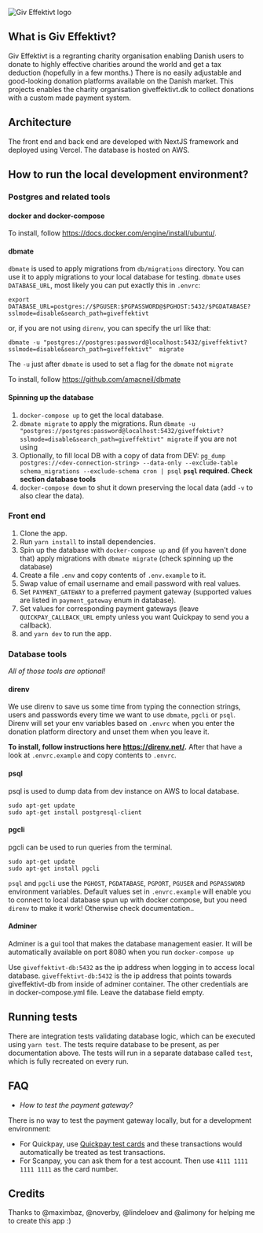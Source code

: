 ![Giv Effektivt logo](https://user-images.githubusercontent.com/1177900/176930348-0efe7a21-4a6e-474f-a485-3351ddce57a8.png)

## What is Giv Effektivt?

Giv Effektivt is a regranting charity organisation enabling Danish users to donate to highly effective charities around the world and get a tax deduction (hopefully in a few months.)
There is no easily adjustable and good-looking donation platforms available on the Danish market. This projects enables the charity organisation giveffektivt.dk to collect donations with a custom made payment system.

## Architecture

The front end and back end are developed with NextJS framework and deployed using Vercel. The database is hosted on AWS.

## How to run the local development environment?

### Postgres and related tools

#### docker and docker-compose

To install, follow https://docs.docker.com/engine/install/ubuntu/.

#### dbmate

`dbmate` is used to apply migrations from `db/migrations` directory. You can use it to apply migrations to your local database for testing.
`dbmate` uses `DATABASE_URL`, most likely you can put exactly this in `.envrc`:

```
export DATABASE_URL=postgres://$PGUSER:$PGPASSWORD@$PGHOST:5432/$PGDATABASE?sslmode=disable&search_path=giveffektivt
```

or, if you are not using `direnv`, you can specify the url like that:

```
dbmate -u "postgres://postgres:password@localhost:5432/giveffektivt?sslmode=disable&search_path=giveffektivt"  migrate
```

The `-u` just after `dbmate` is used to set a flag for the `dbmate` not `migrate`

To install, follow https://github.com/amacneil/dbmate

#### Spinning up the database

1. `docker-compose up` to get the local database.
2. `dbmate migrate` to apply the migrations. Run `dbmate -u "postgres://postgres:password@localhost:5432/giveffektivt?sslmode=disable&search_path=giveffektivt" migrate` if you are not using
3. Optionally, to fill local DB with a copy of data from DEV: `pg_dump postgres://<dev-connection-string> --data-only --exclude-table schema_migrations --exclude-schema cron | psql` **`psql` required. Check section database tools**
4. `docker-compose down` to shut it down preserving the local data (add `-v` to also clear the data).

### Front end

1. Clone the app.
2. Run `yarn install` to install dependencies.
3. Spin up the database with `docker-compose up` and (if you haven't done that) apply migrations with `dbmate migrate` (check spinning up the database)
4. Create a file `.env` and copy contents of `.env.example` to it.
5. Swap value of email username and email password with real values.
6. Set `PAYMENT_GATEWAY` to a preferred payment gateway (supported values are listed in `payment_gateway` enum in database).
7. Set values for corresponding payment gateways (leave `QUICKPAY_CALLBACK_URL` empty unless you want Quickpay to send you a callback).
8. and `yarn dev` to run the app.

### Database tools

_All of those tools are optional!_

#### direnv

We use direnv to save us some time from typing the connection strings, users and passwords every time we want to use `dbmate`, `pgcli` or `psql`. Direnv will set your env variables based on `.envrc` when you enter the donation platform directory and unset them when you leave it.

**To install, follow instructions here https://direnv.net/.** After that have a look at `.envrc.example` and copy contents to `.envrc`.

#### psql

psql is used to dump data from dev instance on AWS to local database.

```
sudo apt-get update
sudo apt-get install postgresql-client
```

#### pgcli

pgcli can be used to run queries from the terminal.

```
sudo apt-get update
sudo apt-get install pgcli
```

`psql` and `pgcli` use the `PGHOST`, `PGDATABASE`, `PGPORT`, `PGUSER` and `PGPASSWORD` environment variables. Default values set in `.envrc.example` will enable you to connect to local database spun up with docker compose, but you need `direnv` to make it work! Otherwise check documentation..

#### Adminer

Adminer is a gui tool that makes the database management easier. It will be automatically available on port 8080 when you run `docker-compose up`

Use `giveffektivt-db:5432` as the ip address when logging in to access local database. `giveffektivt-db:5432` is the ip address that points towards giveffektivt-db from inside of adminer container. The other credentials are in docker-compose.yml file. Leave the database field empty.

## Running tests

There are integration tests validating database logic, which can be executed using `yarn test`. The tests require database to be present, as per documentation above. The tests will run in a separate database called `test`, which is fully recreated on every run.

## FAQ

- _How to test the payment gateway?_

There is no way to test the payment gateway locally, but for a development environment:

- For Quickpay, use [Quickpay test cards](https://learn.quickpay.net/tech-talk/appendixes/test/#test-data) and these transactions would automatically be treated as test transactions.
- For Scanpay, you can ask them for a test account. Then use `4111 1111 1111 1111` as the card number.

## Credits

Thanks to @maximbaz, @noverby, @lindeloev and @alimony for helping me to create this app :)

